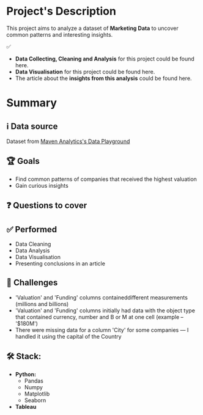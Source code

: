 # Project's Description
This project aims to analyze a dataset of **Marketing Data** to uncover common patterns and interesting insights.

✅ 
* **Data Collecting, Cleaning and Analysis** for this project could be found here.
* **Data Visualisation** for this project could be found here.
* The article about the **insights from this analysis** could be found here.

# Summary

## ℹ️ Data source
Dataset from [Maven Analytics's Data Playground](https://mavenanalytics.io/data-playground?page=2)

## 🏆 Goals
* Find common patterns of companies that received the highest valuation
* Gain curious insights

## ❓ Questions to cover


## ✅ Performed
* Data Cleaning
* Data Analysis
* Data Visualisation
* Presenting conclusions in an article
## 🧗 Challenges
* 'Valuation' and 'Funding' columns containeddifferent measurements (millions and billions)
* 'Valuation' and 'Funding' columns initially had data with the object type that contained currency, number and B or M at one cell (example – '$180M')
* There were missing data for a column 'City' for some companies — I handled it using the capital of the Country


## 🛠 Stack:

* **Python:**
  * Pandas
  * Numpy
  * Matplotlib
  * Seaborn
* **Tableau**
